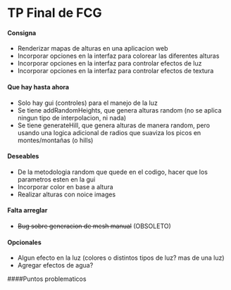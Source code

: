 # TP Final de FCG

#### Consigna
* Renderizar mapas de alturas en una aplicacion web
* Incorporar opciones en la interfaz para colorear las diferentes alturas
* Incorporar opciones en la interfaz para controlar efectos de luz
* Incorporar opciones en la interfaz para controlar efectos de textura

#### Que hay hasta ahora
* Solo hay gui (controles) para el manejo de la luz
* Se tiene addRandomHeights, que genera alturas random (no se aplica ningun tipo de interpolacion, ni nada)
* Se tiene generateHill, que genera alturas de manera random, pero usando una logica adicional de radios que suaviza los picos en montes/montañas (o hills)

#### Deseables
* De la metodologia random que quede en el codigo, hacer que los parametros esten en la gui
* Incorporar color en base a altura
* Realizar alturas con noice images 

#### Falta arreglar
* ~~Bug sobre generacion de mesh manual~~ (OBSOLETO)

#### Opcionales
* Algun efecto en la luz (colores o distintos tipos de luz? mas de una luz)
* Agregar efectos de agua?

####Puntos problematicos
